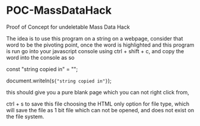# POC-MassDataHack
Proof of Concept for undeletable Mass Data Hack

The idea is to use this program on a string on a webpage, consider that word to be the pivoting point, once the word is highlighted and this program is run go into your javascript console using ctrl + shift + c, and copy the word into the console as so

const "string copied in" = "";

document.writeln(`${"string copied in"}`);

this should give you a pure blank page which you can not right click from,

ctrl + s to save this file choosing the HTML only option for file type, which will save the file as 1 bit file which can not be opened, and does not exist on the file system.
